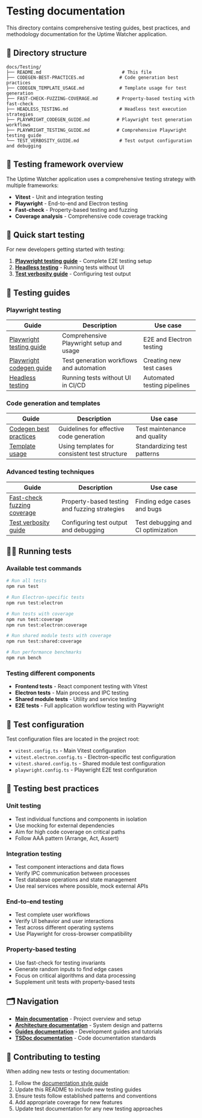 # Testing documentation

This directory contains comprehensive testing guides, best practices, and methodology documentation for the Uptime Watcher application.

## 📁 Directory structure

```text
docs/Testing/
├── README.md                              # This file
├── CODEGEN-BEST-PRACTICES.md             # Code generation best practices
├── CODEGEN_TEMPLATE_USAGE.md             # Template usage for test generation
├── FAST-CHECK-FUZZING-COVERAGE.md       # Property-based testing with fast-check
├── HEADLESS_TESTING.md                   # Headless test execution strategies
├── PLAYWRIGHT_CODEGEN_GUIDE.md          # Playwright test generation workflows
├── PLAYWRIGHT_TESTING_GUIDE.md          # Comprehensive Playwright testing guide
└── TEST_VERBOSITY_GUIDE.md               # Test output configuration and debugging
```

## 🧪 Testing framework overview

The Uptime Watcher application uses a comprehensive testing strategy with multiple frameworks:

- **Vitest** - Unit and integration testing
- **Playwright** - End-to-end and Electron testing
- **Fast-check** - Property-based testing and fuzzing
- **Coverage analysis** - Comprehensive code coverage tracking

## 🚀 Quick start testing

For new developers getting started with testing:

1. **[Playwright testing guide](./PLAYWRIGHT_TESTING_GUIDE.md)** - Complete E2E testing setup
2. **[Headless testing](./HEADLESS_TESTING.md)** - Running tests without UI
3. **[Test verbosity guide](./TEST_VERBOSITY_GUIDE.md)** - Configuring test output

## 📖 Testing guides

### Playwright testing

| Guide                                                     | Description                              | Use case                    |
| --------------------------------------------------------- | ---------------------------------------- | --------------------------- |
| [Playwright testing guide](./PLAYWRIGHT_TESTING_GUIDE.md) | Comprehensive Playwright setup and usage | E2E and Electron testing    |
| [Playwright codegen guide](./PLAYWRIGHT_CODEGEN_GUIDE.md) | Test generation workflows and automation | Creating new test cases     |
| [Headless testing](./HEADLESS_TESTING.md)                 | Running tests without UI in CI/CD        | Automated testing pipelines |

### Code generation and templates

| Guide                                                 | Description                                   | Use case                     |
| ----------------------------------------------------- | --------------------------------------------- | ---------------------------- |
| [Codegen best practices](./CODEGEN-BEST-PRACTICES.md) | Guidelines for effective code generation      | Test maintenance and quality |
| [Template usage](./CODEGEN_TEMPLATE_USAGE.md)         | Using templates for consistent test structure | Standardizing test patterns  |

### Advanced testing techniques

| Guide                                                           | Description                                   | Use case                           |
| --------------------------------------------------------------- | --------------------------------------------- | ---------------------------------- |
| [Fast-check fuzzing coverage](./FAST-CHECK-FUZZING-COVERAGE.md) | Property-based testing and fuzzing strategies | Finding edge cases and bugs        |
| [Test verbosity guide](./TEST_VERBOSITY_GUIDE.md)               | Configuring test output and debugging         | Test debugging and CI optimization |

## 🏃‍♂️ Running tests

### Available test commands

```bash
# Run all tests
npm run test

# Run Electron-specific tests
npm run test:electron

# Run tests with coverage
npm run test:coverage
npm run test:electron:coverage

# Run shared module tests with coverage
npm run test:shared:coverage

# Run performance benchmarks
npm run bench
```

### Testing different components

- **Frontend tests** - React component testing with Vitest
- **Electron tests** - Main process and IPC testing
- **Shared module tests** - Utility and service testing
- **E2E tests** - Full application workflow testing with Playwright

## 🔧 Test configuration

Test configuration files are located in the project root:

- `vitest.config.ts` - Main Vitest configuration
- `vitest.electron.config.ts` - Electron-specific test configuration
- `vitest.shared.config.ts` - Shared module test configuration
- `playwright.config.ts` - Playwright E2E test configuration

## 🎯 Testing best practices

### Unit testing

- Test individual functions and components in isolation
- Use mocking for external dependencies
- Aim for high code coverage on critical paths
- Follow AAA pattern (Arrange, Act, Assert)

### Integration testing

- Test component interactions and data flows
- Verify IPC communication between processes
- Test database operations and state management
- Use real services where possible, mock external APIs

### End-to-end testing

- Test complete user workflows
- Verify UI behavior and user interactions
- Test across different operating systems
- Use Playwright for cross-browser compatibility

### Property-based testing

- Use fast-check for testing invariants
- Generate random inputs to find edge cases
- Focus on critical algorithms and data processing
- Supplement unit tests with property-based tests

## 🗂️ Navigation

- **[Main documentation](../../README.md)** - Project overview and setup
- **[Architecture documentation](../Architecture/README.md)** - System design and patterns
- **[Guides documentation](../Guides/README.md)** - Development guides and tutorials
- **[TSDoc documentation](../TSDoc/README.md)** - Code documentation standards

## 📝 Contributing to testing

When adding new tests or testing documentation:

1. Follow the [documentation style guide](../DOCUMENTATION_STYLE_GUIDE.md)
2. Update this README to include new testing guides
3. Ensure tests follow established patterns and conventions
4. Add appropriate coverage for new features
5. Update test documentation for any new testing approaches
